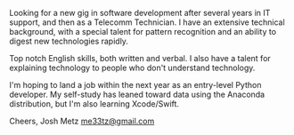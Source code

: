 Looking for a new gig in software development after several years in IT support, and 
then as a Telecomm Technician. I have an extensive technical background, with a special talent for 
pattern recognition and an ability to digest new technologies rapidly. 

Top notch English skills, both written and verbal. I also have a talent for explaining technology to people who don't understand technology. 

I'm hoping to land a job within the next year as an entry-level Python developer. My self-study has leaned toward data using the Anaconda distribution, but I'm also learning Xcode/Swift.

Cheers,
Josh Metz
me33tz@gmail.com
